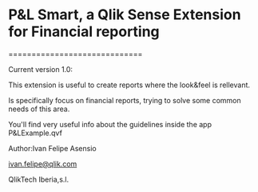 P&L Smart, a Qlik Sense Extension for Financial reporting 
=============================
=============================

Current version 1.0:

This extension is useful to create reports where the look&feel is rellevant.

Is specifically focus on financial reports, trying to solve some common needs of this area.

You'll find very useful info about the guidelines inside the app P&LExample.qvf


Author:Ivan Felipe Asensio

ivan.felipe@qlik.com

QlikTech Iberia,s.l.
